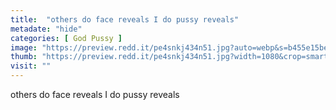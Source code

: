 ```yaml
---
title:  "others do face reveals I do pussy reveals"
metadate: "hide"
categories: [ God Pussy ]
image: "https://preview.redd.it/pe4snkj434n51.jpg?auto=webp&s=b455e15be920baded3743328664288fba7a6ba6b"
thumb: "https://preview.redd.it/pe4snkj434n51.jpg?width=1080&crop=smart&auto=webp&s=1fd9cbb22be79d57f10acdbd4efcadc6d1fd2f8e"
visit: ""
---
```

others do face reveals I do pussy reveals
